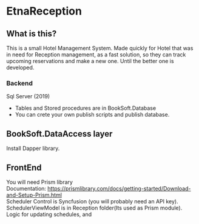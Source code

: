 # EtnaReception
## What is this?
This is a small Hotel Management System.
Made quickly for Hotel that was in need for Reception management, as a fast solution,
so they can track upcoming reservations and make a new one.
Until the better one is developed.

### Backend
Sql Server (2019)
* Tables and Stored procedures are in BookSoft.Database 
* You can crete your own publish scripts and publish database. 

## BookSoft.DataAccess layer 
Install Dapper library.


## FrontEnd 
You will need Prism library  
Documentation: https://prismlibrary.com/docs/getting-started/Download-and-Setup-Prism.html  
Scheduler Control is Syncfusion (you will probably need an API key).  
SchedulerViewModel is in Reception folder(Its used as Prism module).  
Logic for updating schedules, and 
